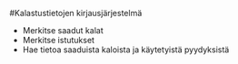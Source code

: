 #Kalastustietojen kirjausjärjestelmä

- Merkitse saadut kalat
- Merkitse istutukset
- Hae tietoa saaduista kaloista ja käytetyistä pyydyksistä
  
